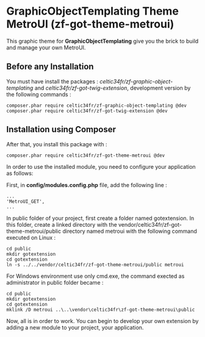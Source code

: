 # GraphicObjectTemplating Theme MetroUI (zf-got-theme-metroui)

This graphic theme for **GraphicObjectTemplating** give you the brick to build and manage your own MetroUI.

## Before any Installation ##

You must have install the packages : *celtic34fr/zf-graphic-object-templating* and *celtic34fr/zf-got-twig-extension*, development version by the following commands :

    composer.phar require celtic34fr/zf-graphic-object-templating @dev 
    composer.phar require celtic34fr/zf-got-twig-extension @dev 

## Installation using Composer

After that, you install this package with :

    composer.phar require celtic34fr/zf-got-theme-metroui @dev
    
In order to use the installed module, you need to configure your application as follows:

First, in **config/modules.config.php** file, add the following line :

    ...
    'MetroUI_GET',
    ...
In public folder of your project, first create a folder named gotextension.
In this folder, create a linked directory with the vendor/celtic34fr/zf-got-theme-metroui/public directory named metroui with the following command executed on Linux :

    cd public
    mkdir gotextension
    cd gotextension
    ln -s ../../vendor/celtic34fr/zf-got-theme-metroui/public metroui

For Windows environment use only cmd.exe, the command exected as administrator in public folder became :

    cd public
    mkdir gotextension
    cd gotextension
    mklink /D metroui ..\..\vendor\celtic34fr\zf-got-theme-metroui\public

Now, all is in order to work. You can begin to develop your own extension by adding a new module to your project, your application.
